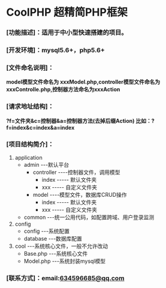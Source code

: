 # CoolPHP 超精简PHP框架
### [功能描述]：适用于中小型快速搭建的项目。
### [开发环境]：mysql5.6+，php5.6+
### [文件命名说明]：
**model模型文件命名为 xxxModel.php,controller模型文件命名为 xxxControlle.php,控制器方法命名为xxxAction**
### [请求地址结构]：
**?f=文件夹&c=控制器&a=控制器方法(去掉后缀Action) 比如：?f=index&c=index&a=index**
### [项目结构简介]：
1. application 
   * admin   ---默认平台
     * controller  ----控制器文件，调用模型
       * index  ----- 默认文件夹
       * xxx    ----- 自定义文件夹
     * model  ----模型文件，数据库CRUD操作
        * index  ----- 默认文件夹
        * xxx    ----- 自定义文件夹
   * common  ---统一公用代码，如配置跨域、用户登录监测
2. config
   * config   ---系统配置
   * database  ---数据库配置
3. cool ---系统核心文件，一般不允许改动
   * Base.php   ---系统核心文件
   * Model.php  ---系统封装mysql模型
   
### [联系方式]：email:634596685@qq.com 

  
  
